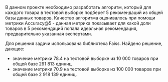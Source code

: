 В данном проекте необходимо разработать алгоритм, который для каждого товара в тестовой выборке подберет 5 рекомендаций из общей базы данных товаров. 
Качество алгоритма оценивалось при помощи метрики Accuracy@5 - данная метрика показывает для какой доли товаров в 5 рекомендаций попала идеальная рекомендация, предварительно указанная экспертами. 

Для решения задачи использована библиотека Faiss. Найдено решение, дающее:
- значение метрики 78.4 на тестовой выборке из 10 000 товаров при общей базе 291 813 единиц
- значение метрики 70.9 на тестовой выборке из 100 000 товаров при общей базе 2 918 139 единиц.
